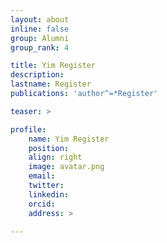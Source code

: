 ```yaml
---
layout: about
inline: false
group: Alumni
group_rank: 4

title: Yim Register
description: 
lastname: Register
publications: 'author^=*Register'

teaser: >

profile:
    name: Yim Register
    position: 
    align: right
    image: avatar.png
    email: 
    twitter: 
    linkedin: 
    orcid: 
    address: >

---
```


